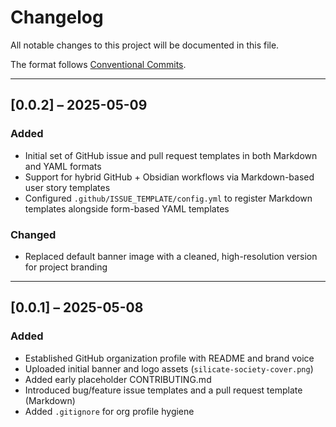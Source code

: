 # Changelog

All notable changes to this project will be documented in this file.

The format follows [Conventional Commits](https://www.conventionalcommits.org/).

---

## [0.0.2] – 2025-05-09

### Added

- Initial set of GitHub issue and pull request templates in both Markdown and YAML formats
- Support for hybrid GitHub + Obsidian workflows via Markdown-based user story templates
- Configured `.github/ISSUE_TEMPLATE/config.yml` to register Markdown templates alongside form-based YAML templates

### Changed

- Replaced default banner image with a cleaned, high-resolution version for project branding

---

## [0.0.1] – 2025-05-08

### Added

- Established GitHub organization profile with README and brand voice
- Uploaded initial banner and logo assets (`silicate-society-cover.png`)
- Added early placeholder CONTRIBUTING.md
- Introduced bug/feature issue templates and a pull request template (Markdown)
- Added `.gitignore` for org profile hygiene
